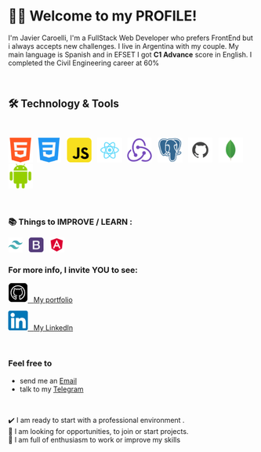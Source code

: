 # 🙋‍♂️ Welcome to my PROFILE! <br />

I'm Javier Caroelli, I'm a FullStack Web Developer who prefers FrontEnd but i always accepts new challenges.
I live in Argentina with my couple. My main language is Spanish and in EFSET I got <strong>C1 Advance</strong> score in English.
I completed the Civil Engineering career at 60%

<br/>

## 🛠 Technology & Tools
<br/>
<p>
<img src="/icons/01 html.png" alt="HTML5 logo" title="HTML5" height="50" / >&nbsp
<img src="/icons/02 css.png" alt="CSS logo" title="CSS" height="50" /> &nbsp
<img src="/icons/03 js.png" alt="JS logo" title="JS" height="50" /> &nbsp
<img src="/icons/04 react.png" alt="React logo" title="REACT" height="50" /> &nbsp
<img src="/icons/05 .png" alt="Redux logo" title="REDUX" height="50" /> &nbsp
<img src="/icons/07 postgresql.png" alt="Postgresql logo" title="PSQL" height="50" /> &nbsp
<img src="/icons/06 github.png" alt="Gihub logo" title="GITHUB" height="50" /> &nbsp
<img src="/icons/08 mongodb.png" alt="MongoDB logo" title="MDB" height="50" /> &nbsp
<img src="/icons/14 android.png" alt="Ract Native logo" title="RN" height="50" /> &nbsp
</p>

<br/>

### :books: Things to IMPROVE / LEARN :

<p>
<img src="/icons/11 tailwind.png" alt="Tailwind logo" title="TAILWIND" height="30" /> &nbsp
<img src="/icons/12 bootstrap.png" alt="Bootstrap logo" title="BOOTSTRAP" height="30" /> &nbsp
<img src="/icons/13 angular.png" alt="Angular logo" title="ANGULAR" height="30" /> &nbsp
 <p/>


<h3>For more info, I invite YOU to see:</h3>
<p>
 <a href="https://javiercaroelli.github.io/" target="_blank">
 <img src="/icons/09 githubio.png"  alt="GitHub io logo" title="GHIO" height="40" /> &nbsp
 </a>
 <a href="https://javiercaroelli.github.io/" target="_blank"> My portfolio</a>
</p>
<p>
 <a href="https://www.linkedin.com/in/federico-caroelli/" target="_blank">
 <img src="/icons/10 linkedin.png" href="https://www.linkedin.com/in/federico-caroelli/" alt="LinkedIn logo" title="LINKEDIN" height="40" /> &nbsp
 </a>
 <a href="https://www.linkedin.com/in/federico-caroelli/" target="_blank"> My LinkedIn</a>
</p>

<br/>

### Feel free to
 - send me an <a target="_blank" href="mailto:javiercaroelli@gmail.com"> Email</a> <br />
 - talk to my <a target="_blank" href="https://t.me/JavierCaroelli"> Telegram</a>
 </h4>
 
 <br/>

:heavy_check_mark: I am ready to start with a professional environment . <br/>
:mag_right: I am looking for opportunities, to join or start projects. <br />
:battery: I am full of enthusiasm to work or improve my skills
<br />
